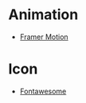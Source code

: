 # Animation
- [Framer Motion](https://www.framer.com/motion/)

# Icon
- [Fontawesome](https://fontawesome.com/)